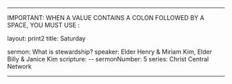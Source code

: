 ---

IMPORTANT: WHEN A VALUE CONTAINS A COLON FOLLOWED BY A SPACE, YOU MUST USE &#58;

layout: print2
title: Saturday

sermon: What is stewardship?
speaker: Elder Henry & Miriam Kim, Elder Billy & Janice Kim
scripture: --
sermonNumber: 5
series: Christ Central Network

---